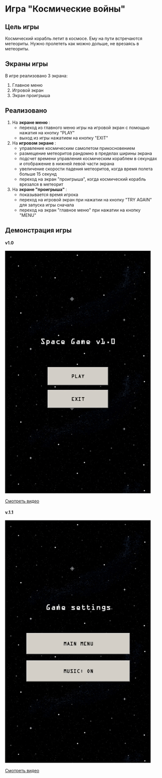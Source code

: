 # Игра "Космические войны"

## Цель игры
Космический корабль летит в космосе. Ему на пути встречаются метеориты. Нужно пролететь как можно дольше, не врезаясь в метеориты.

## Экраны игры
В игре реализовано 3 экрана:
1. Главное меню
2. Игровой экран
3. Экран проигрыша

## Реализовано
1. На <strong> экране меню </strong>: 
        <ul>
                <li>переход из главного меню игры на игровой экран с помощью нажатия на кнопку "PLAY"</li>
                <li>выход из игры нажатием на кнопку "EXIT" </li>
        </ul>
2. На <strong> игровом экране </strong>:
        <ul>
                <li>управление космическим самолетом прикосновением</li>
                <li>размещение метеоритов рандомно в пределах ширины экрана</li>
                <li>подсчет времени управления космическим кораблем в секундах и отображение в нижней левой части экрана</li>
                <li>увеличение скорости падения метеоритов, когда время полета больше 15 секунд</li>
                <li>переход на экран  "проигрыша", когда космический корабль врезался в метеорит</li>
        </ul>
3. На <strong> экране "проигрыша" </strong>:
        <ul>
                <li>показывается время игрока</li>
                <li>переход на игровой экран при нажатии на кнопку "TRY AGAIN" для запуска игры сначала</li>
                <li>переход на экран "главное меню" при нажатии на кнопку "MENU"</li>
        </ul>

## Демонстрация игры

#### v1.0

![space-game v1.0 gif](https://github.com/Trushenkov/SpaceGame/blob/master/android/assets/space-game.gif)


<a href="https://youtu.be/iEKGbEThFn0">Смотреть видео</a>

#### v.1.1

![space-game v1.1 gif](https://github.com/Trushenkov/SpaceGame/blob/master/android/assets/space-game-2.gif)


<a href="https://youtu.be/O94Dz51v8AM">Смотреть видео</a>
